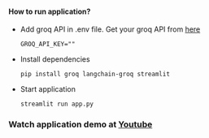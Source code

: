 #### How to run application?
- Add groq API in .env file. Get your groq API from [here](https://console.groq.com/keys)
    ```
    GROQ_API_KEY=""
    ```
- Install dependencies
    ```
    pip install groq langchain-groq streamlit
    ```
- Start application
    ```
    streamlit run app.py
    ```

### Watch application demo at [Youtube](https://youtu.be/Ul4VG45Btis?si=-7bXYXDPWGurTYye)

